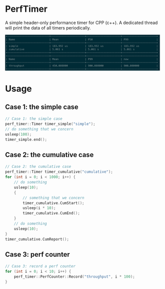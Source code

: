 # PerfTimer

A simple header-only performance timer for CPP (c++). A dedicated thread will print the data of all timers periodically.

![](images/img.jpg)

# Usage

## Case 1: the simple case

```cpp
// Case 1: the simple case
perf_timer::Timer timer_simple("simple");
// do something that we concern
usleep(100);
timer_simple.end();
```

## Case 2: the cumulative case

```cpp
// Case 2: the cumulative case
perf_timer::Timer timer_cumulative("cumulative");
for (int i = 0; i < 1000; i++) {
	// do something
	usleep(10);
	{
		// something that we concern
		timer_cumulative.CumStart();
		usleep(i * 10);
		timer_cumulative.CumEnd();
	}
	// do something
	usleep(10);
}
timer_cumulative.CumReport();
```

## Case 3: perf counter

```cpp
// Case 3: record a perf counter
for (int i = 0; i < 10; i++) {
	perf_timer::PerfCounter::Record("throughput", i * 100);
}
```
